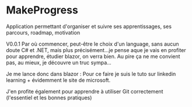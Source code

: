 # MakeProgress
Application permettant d'organiser et suivre ses apprentissages, ses parcours, roadmap, motivation  

V0.0.1 
Par où commencer, peut-être le choix d'un language, sans aucun doute C# et .NET, mais plus précisément...je pense aque je vais en profiter pour apprendre, étudier blazor, on verra bien. Au pire ça ne me convient pas, au mieux, je découvre un truc sympa...

Je me lance donc dans blazor : Pour ce faire je suis le tuto sur linkedin learning + évidemment le site de microsoft.

J'en profite également pour apprendre à utiliser Git correctement (l'essentiel et les bonnes pratiques)
